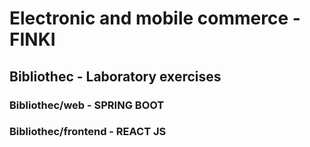 # Electronic and mobile commerce - FINKI

## Bibliothec - Laboratory exercises

### Bibliothec/web - SPRING BOOT
### Bibliothec/frontend - REACT JS
